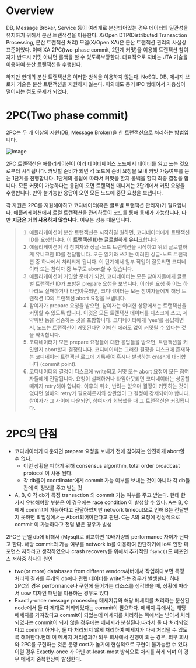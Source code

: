# Overview

DB, Message Broker, Service 등이 여러개로 분산되어있는 경우 데이터의 일관성을 유지하기 위해서 분산 트랜잭션을 이용한다. X/Open DTP(Distributed Transaction Processing, 분산 트랜잭션 처리) 모델(X/Open XA)은 분산 트랜잭션 관리의 사실상 표준이었다. 이때 XA 2PC(two-phase commit, 2단계 커밋)을 이용해 트랜잭션 참여자가 반드시 커밋 아니면 롤백을 할 수 있도록보장한다. 대표적으로 자바는 JTA 기술을 이용하여 분산 트랜잭션을 수행한다.

하지만 현대의 분산 트랜잭션은 이러한 방식을 이용하지 않는다. NoSQL DB, 메시지 브로커 기술은 분산 트랜잭션을 지원하지 않는다. 이외에도 동기 IPC 형태여서 가용성이 떨어지는 점도 문제가 되었다.

# 2PC(Two phase commit)

2PC는 두 개 이상의 자원(DB, Message Broker)을 한 트랜잭션으로 처리하는 방법입니다.

![image](https://user-images.githubusercontent.com/66561524/227931822-e7969149-2293-4f9d-a555-b850c4d5de20.png)

2PC 트랜잭션은 애플리케이션이 여러 데이터베이스 노드에서 데이터를 읽고 쓰는 것으로부터 시작됩니다. 커밋할 준비가 되면 각 노드에 준비 요청을 보내 커밋 가능여부를 묻는 1단계를 진행합니다. 1단계의 응답에 따라서 커밋을 할지 롤백을 할지 최종 결정을 합니다. 모든 커밋이 가능하다는 응답이 오면 트랜잭션 매니저는 2단계에서 커밋 요청을 수행합니다. 만약 불가능한 응답이 오면 모든 노드에 중단 요청을 보냅니다.

각 자원은 2PC를 지원해야하고 코디네이터(혹은 글로벌 트랜잭션 관리자)가 필요합니다. 애플리케이션에서 로컬 트랜잭션을 관리하듯이 코드를 통해 통제가 가능합니다. 다만 **지금은 거의 사용하지 않습니다.** 이유는 성능 때문입니다.

> 1. 애플리케이션이 분산 트랜잭션은 시작하길 원하면, 코디네이터에게 트랜잭션 ID를 요청합니다. 이 **트랜잭션 ID는 글로벌하게 유니크**합니다.
> 2. 애플리케이션이 각 참여자와 싱글-노드 트랜잭션을 시작하고 위의 글로벌하게 유니크한 ID를 전달합니다. 모든 읽기와 쓰기는 이러한 싱글-노드 트랜잭션 중 하나에서 처리되게 됩니다. 이 단계에서 일부 작업이 잘못되면 코디네이터 또는 참여자 중 누구도 abort할 수 있습니다.
> 3. 애플리케이션이 커밋할 준비가 되면, 코디네이터는 모든 참여자들에게 글로벌 트랜잭션 ID가 포함된 prepare 요청을 보냅니다. 이러한 요청 중 어느 하나라도 실패하거나 타임아웃되면, 코디네이터는 모든 참여자들에게 해당 트랜잭션 ID의 트랜잭션 abort 요청을 보냅니다.
> 4. 참여자가 prepare 요청을 받으면, 참여자는 어떠한 상황에서는 트랜잭션을 커밋할 수 있도록 합니다. 이것은 모든 트랜잭션 데이터를 디스크에 쓰고, 제약위반 등을 검증하는 것을 포함합니다. 코디네이터에게 'yes'를 응답하면서, 노드는 트랜잭션이 커밋된다면 어떠한 에러도 없이 커밋될 수 있다는 것을 약속합니다.
> 5. 코디네이터가 모든 prepare 요청들에 대한 응답들을 받으면, 트랜잭션을 커밋할지 abort할지 결정합니다. 코디네이터는 그러한 결정을 디스크에 존재하는 코디네이터 트랜잭션 로그에 기록하여 혹시나 발생하는 crash에 대비합니다 (commit point).
> 6. 코디네이터의 결정이 디스크에 write되고 커밋 또는 abort 요청이 모든 참여자들에게 전달됩니다. 요청이 실패하거나 타임아웃되면 코디네이터는 성공할 때까지 retry해야 합니다. 이후의 취소, 반려는 없으며 결정이 커밋하는 것이었다면 얼마의 retry가 필요하든지와 상관없이 그 결정이 강제되어야 합니다. 참여자가 그 사이에 다운되면, 참여자가 회복했을 때 그 트랜잭션은 커밋됩니다.

# 2PC의 단점

- 코디네이터가 다운되면 prepare 요청을 보내기 전에 참여자는 안전하게 abort할 수 없다.
    - 이런 상황을 피하기 위해 consensus algorithm, total order broadcast protocol 이 사용 된다.
    - 각 db들이 coordinator에게 commit 가능 여부를 보내는 것이 아니라 각 db들 간에 이 정보를 주고 받는 것
- A, B, C 각 db가 특정 transaction 의 commit 가능 여부를 주고 받는다. 헌데 한가지 유념해야할 부분은 이 경우에는 race condition 이 발생할 수 있다. A는 B, C에게 commit이 가능하다고 전달하였지만 network timeout으로 인해 B는 전달받지 못하면 B 입장에서는 Abort되어야한다고 판단. C는 A의 요청에 정상적으로 commit 이 가능하다고 전달 받은 경우가 발생

2PC은 단일 db에 비해서 (Mysql)로 비교하면 10배가량의 performance 차이가 난다고 한다. 해당 commit의 가능 여부를 network io를 이용하여 판단하기에 io로 인한 퍼포먼스 저하라고 생각하였으나 crash recovery를 위해서 추가적인 `fsync()`도 퍼포먼스 저하중 하나의 원인

- two(or more) databases from diffrent vendors서버에서 작업하다보면 특정 처리의 결과를 두개의 db에다 관련 데이터를 write하는 경우가 발생한다. 허나 2PC의 경우 performance나 구현에 들어가는 리소스를 생각했을 때, 상황에 따라서 uow 디자인 패턴을 이용하는 경우도 있다
- Exactly-once message processing 메세지큐와 해당 메세지를 처리하는 분산된 node에서 둘 다 제대로 처리되었다는 commit이 필요하다. 메세지 큐에서는 해당 메세지를 가져갔다고 commit이 되었는데 메세지를 처리하는 쪽에서는 받아서 처리되었다는 commit이 되지 않을 경우에는 메세지가 분실된다.따라서 둘 다 처리되었다고 commit 하거나, 둘 다 처리되지 않게 처리하여 메세지가 다시 처리될 수 있도록 해야한다.헌데 이 메세지 처리결과가 외부 회사에서 진행이 되는 경우, 외부 회사와 2PC를 구현하는 것은 운영 cost가 높기에 현실적으로 구현이 불가능할 수 있다. 이럴 경우 Exactly-once 가 아닌 at-least-most 방식으로 처리를 하게 되며 이 경우 메세지 중복현상이 발생한다.
